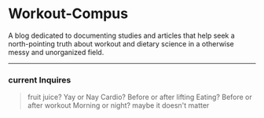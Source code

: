# Workout-Compus
A blog dedicated to documenting studies and articles that help seek a north-pointing truth about workout and dietary science in a otherwise messy and unorganized field. 
***
### current Inquires
> fruit juice? Yay or Nay
> Cardio? Before or after lifting
> Eating? Before or after workout
> Morning or night? maybe it doesn't matter
